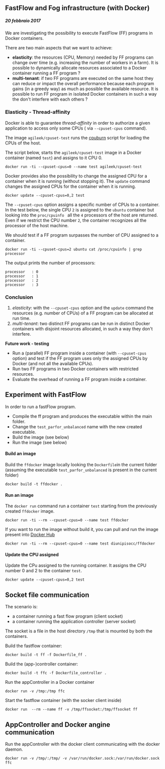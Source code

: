 
## FastFlow and Fog infrastructure (with Docker)
##### 20 febbraio 2017
We are investigating the possibility to execute FastFlow (FF) programs in Docker containers.

There are two main aspects that we want to achieve:
- **elasticity**:  the resources (CPU, Memory) needed by FF programs can change over time (e.g. increasing the number of workers in a farm). It is possible to dynamically allocate resources associated to a Docker container running a FF program ?
- **multi-tenant**: if two FF programs are executed on the same host they can reduce or impact the overall performance because each program gains (in a greedy way) as much as possible the available resource. It is possible to run FF program in isolated Docker containers in such a way the don't interfere with each others ?

### Elasticity - Thread-affinity
Docker is able to guarantee *thread-affinity* in order to authorize a given application to access only some CPUs ( via `--cpuset-cpus` command).

The image `agileek/cpuset-test` runs the [cpuburn](https://patrickmn.com/projects/cpuburn/) script for loading the  CPUs of the host.

The script below, starts the `agileek/cpuset-test` image in a Docker container (named `test`) and assigns to it CPU 0.

`docker run -ti --cpuset-cpus=0 --name test agileek/cpuset-test`

Docker provides also the possibility to  change the assigned CPU for a container when it is running (without stopping it).
The `update` command changes the assigned CPUs for the container when it is running.

`docker update --cpuset-cpus=0,2 test`


The `--cpuset-cpus` option assigns a specific number of CPUs to a container.  In the test below, the single CPU  `2` is assigned to the `ubuntu` container
but looking into the `proc/cpuinfo `  all the `4` processors of the host are returned.
Even if we restrict the CPU number  `2`, the container recognizes all the processor of the host machine.  

We should test if a FF program surpasses the number of CPU assigned to a container.

`docker run -ti --cpuset-cpus=2 ubuntu cat /proc/cpuinfo | grep processor`

The output prints the number of processors:
```
processor	: 0
processor	: 1
processor	: 2
processor	: 3
```


### Conclusion
1. *elasticity*:  with the `--cpuset-cpus` option and the `update` command the resources (e.g. number of CPUs) of a FF program can be allocated at run time.
2. *multi-tenant*: two distinct FF programs can be run in distinct Docker containers with disjoint resources allocated, in such a way they don't interfere.

**Future work - testing**
- Run a (parallel) FF program inside a container (with  `--cpuset-cpus` option) and test if the FF program uses only the assigned CPUs by Docker (and not all the available CPUs).
- Run two FF programs in two Docker containers with restricted resources.
- Evaluate the overhead of running a FF program inside a container.



## Experiment with FastFlow
In order to run a fastFlow program.
- Compile the ff program and produces the executable within the main folder.
- Change the `test_parfor_unbalanced` name with the new created executable.
- Build the image (see below)
- Run the image (see below)

#### Build an image

Build the `ffdocker` image locally looking the `Dockerfile`in the current folder (assuming the executable `test_parfor_unbalanced` is present in the current folder)

```
docker build -t ffdocker .
```
#### Run an image
The `docker run` command run a container `test` starting from the previously created `ffdocker` image.

```
docker run -ti --rm --cpuset-cpus=0 --name test ffdocker
```
If you want to run the image without build it, you can pull and run the image present into [Docker Hub](https://hub.docker.com/r/diunipisocc/ffdocker/)

```
docker run -ti --rm --cpuset-cpus=0 --name test diunipisocc/ffdocker
```

#### Update the CPU assigned
Update the CPu assigned to the running container.
It assigns the CPU number 0 and 2 to the container `test`.
```
docker update --cpuset-cpus=0,2 test  
```

## Socket file communication
The scenario is:
- a container running a fast flow program (client socket)
- a container running the application controller (server socket)

The socket is a file in the host directory `/tmp` that is mounted by  both the containers.


Build the fastflow container:
```
docker build -t ff -f Dockerfile_ff .
```

Build the (app-)controller container:
```
docker build -t ffc -f Dockerfile_controller .
```
Run the appController in a Docker container

```
docker run -v /tmp:/tmp ffc    
```

Start the fastflow container (with the socker client inside)
```
docker run  --rm --name ff -v /tmp/ffsocket:/tmp/ffsocket ff
```

## AppController and Docker angine communication
Run the appController with the docker client communicating with the docker daemon.
```
docker run -v /tmp/:/tmp/ -v /var/run/docker.sock:/var/run/docker.sock ffc
```
